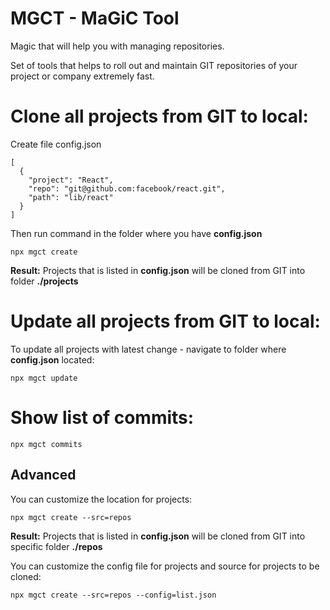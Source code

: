 # MGCT - MaGiC Tool

Magic that will help you with managing repositories.

Set of tools that helps to roll out and maintain GIT repositories of your project or company extremely fast.

# Clone all projects from GIT to local:

Create file config.json

```
[
  {
    "project": "React",
    "repo": "git@github.com:facebook/react.git",
    "path": "lib/react"
  }
]
```

Then run command in the folder where you have **config.json**

```
npx mgct create
```

**Result:**
Projects that is listed in **config.json** will be cloned from GIT into folder **./projects**

# Update all projects from GIT to local:

To update all projects with latest change - navigate to folder where **config.json** located:

```
npx mgct update
```

# Show list of commits:

```
npx mgct commits
```


## Advanced

You can customize the location for projects:

```
npx mgct create --src=repos
```

**Result:**
Projects that is listed in **config.json** will be cloned from GIT into specific folder **./repos**

You can customize the config file for projects and source for projects to be cloned:

```
npx mgct create --src=repos --config=list.json
```